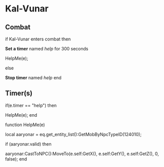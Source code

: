 # Kal-Vunar




## Combat


if  Kal-Vunar enters combat  then


**Set a timer** named *help* for 300 seconds


HelpMe(e);

else


**Stop timer** named *help*
end



## Timer(s)

if(e.timer == "help") then


HelpMe(e);
end

function HelpMe(e)

local aaryonar = eq.get_entity_list():GetMobByNpcTypeID(124010);



if (aaryonar.valid) then


aaryonar:CastToNPC():MoveTo(e.self:GetX(), e.self:GetY(), e.self:GetZ(), 0, false);
end
